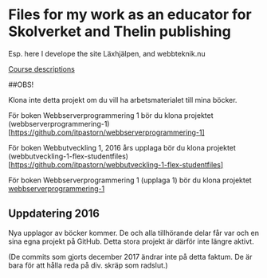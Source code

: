 # Files for my work as an educator for Skolverket and Thelin publishing

Esp. here I develope the site Läxhjälpen, and webbteknik.nu

[Course descriptions](http://www.skolverket.se/forskola-och-skola/gymnasieutbildning/2.1254/2.1272/2.1700/2.1916)

##OBS!

Klona inte detta projekt om du vill ha arbetsmaterialet till mina böcker.

För boken Webbserverprogrammering 1 bör du klona projektet
(webbserverprogrammering-1)[https://github.com/itpastorn/webbserverprogrammering-1]

För boken Webbutveckling 1, 2016 års upplaga bör du klona projektet
(webbutveckling-1-flex-studentfiles)[https://github.com/itpastorn/webbutveckling-1-flex-studentfiles]

För boken Webbserverprogrammering 1 (upplaga 1) bör du klona projektet [webbserverprogrammering-1](https://github.com/itpastorn/webbserverprogrammering-1)

## Uppdatering 2016 ##

Nya upplagor av böcker kommer. De och alla tillhörande delar får var och en sina egna projekt på GitHub. Detta stora projekt är därför inte längre aktivt.

(De commits som gjorts december 2017 ändrar inte på detta faktum. De är bara för att hålla reda på div. skräp som radslut.)